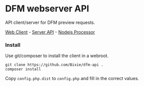 # DFM webserver API

API client/server for DFM preview requests.

[Web Client](https://github.com/Bixie/dfm-app) - [Server API](https://github.com/Bixie/dfm-api) - [Nodejs Processor](https://github.com/Bixie/dfm-processor)

### Install

Use git/composer to install the client in a webroot.

```
git clone https://github.com/Bixie/dfm-api .
composer install
```

Copy `config.php.dist` to `config.php` and fill in the correct values.

